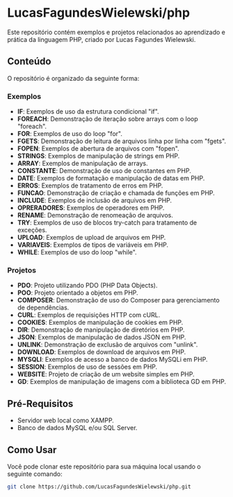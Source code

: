 # LucasFagundesWielewski/php

Este repositório contém exemplos e projetos relacionados ao aprendizado e prática da linguagem PHP, criado por Lucas Fagundes Wielewski.

## Conteúdo

O repositório é organizado da seguinte forma:

### Exemplos

- **IF**: Exemplos de uso da estrutura condicional "if".
- **FOREACH**: Demonstração de iteração sobre arrays com o loop "foreach".
- **FOR**: Exemplos de uso do loop "for".
- **FGETS**: Demonstração de leitura de arquivos linha por linha com "fgets".
- **FOPEN**: Exemplos de abertura de arquivos com "fopen".
- **STRINGS**: Exemplos de manipulação de strings em PHP.
- **ARRAY**: Exemplos de manipulação de arrays.
- **CONSTANTE**: Demonstração de uso de constantes em PHP.
- **DATE**: Exemplos de formatação e manipulação de datas em PHP.
- **ERROS**: Exemplos de tratamento de erros em PHP.
- **FUNCAO**: Demonstração de criação e chamada de funções em PHP.
- **INCLUDE**: Exemplos de inclusão de arquivos em PHP.
- **OPRERADORES**: Exemplos de operadores em PHP.
- **RENAME**: Demonstração de renomeação de arquivos.
- **TRY**: Exemplos de uso de blocos try-catch para tratamento de exceções.
- **UPLOAD**: Exemplos de upload de arquivos em PHP.
- **VARIAVEIS**: Exemplos de tipos de variáveis em PHP.
- **WHILE**: Exemplos de uso do loop "while".

### Projetos

- **PDO**: Projeto utilizando PDO (PHP Data Objects).
- **POO**: Projeto orientado a objetos em PHP.
- **COMPOSER**: Demonstração de uso do Composer para gerenciamento de dependências.
- **CURL**: Exemplos de requisições HTTP com cURL.
- **COOKIES**: Exemplos de manipulação de cookies em PHP.
- **DIR**: Demonstração de manipulação de diretórios em PHP.
- **JSON**: Exemplos de manipulação de dados JSON em PHP.
- **UNLINK**: Demonstração de exclusão de arquivos com "unlink".
- **DOWNLOAD**: Exemplos de download de arquivos em PHP.
- **MYSQLI**: Exemplos de acesso a banco de dados MySQLi em PHP.
- **SESSION**: Exemplos de uso de sessões em PHP.
- **WEBSITE**: Projeto de criação de um website simples em PHP.
- **GD**: Exemplos de manipulação de imagens com a biblioteca GD em PHP.

## Pré-Requisitos

- Servidor web local como XAMPP.
- Banco de dados MySQL e/ou SQL Server.

## Como Usar

Você pode clonar este repositório para sua máquina local usando o seguinte comando:

```bash
git clone https://github.com/LucasFagundesWielewski/php.git
